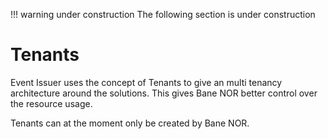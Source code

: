 !!! warning under construction
    The following section is under construction

# Tenants

Event Issuer uses the concept of Tenants to give an multi tenancy architecture around the solutions. This gives Bane NOR better control over the resource usage.

Tenants can at the moment only be created by Bane NOR.
